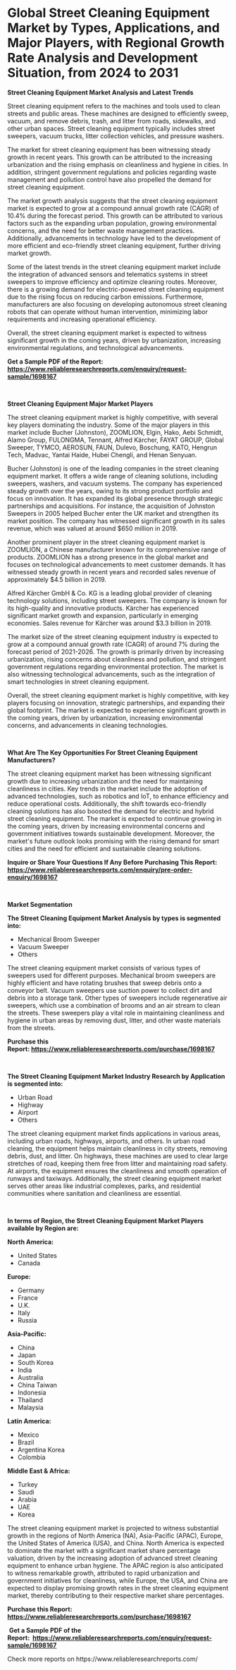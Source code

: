 <p><h1>Global Street Cleaning Equipment Market by Types, Applications, and Major Players, with Regional Growth Rate Analysis and Development Situation, from 2024 to 2031</h1></p><p><strong>Street Cleaning Equipment Market Analysis and Latest Trends</strong></p>
<p><p>Street cleaning equipment refers to the machines and tools used to clean streets and public areas. These machines are designed to efficiently sweep, vacuum, and remove debris, trash, and litter from roads, sidewalks, and other urban spaces. Street cleaning equipment typically includes street sweepers, vacuum trucks, litter collection vehicles, and pressure washers.</p><p>The market for street cleaning equipment has been witnessing steady growth in recent years. This growth can be attributed to the increasing urbanization and the rising emphasis on cleanliness and hygiene in cities. In addition, stringent government regulations and policies regarding waste management and pollution control have also propelled the demand for street cleaning equipment.</p><p>The market growth analysis suggests that the street cleaning equipment market is expected to grow at a compound annual growth rate (CAGR) of 10.4% during the forecast period. This growth can be attributed to various factors such as the expanding urban population, growing environmental concerns, and the need for better waste management practices. Additionally, advancements in technology have led to the development of more efficient and eco-friendly street cleaning equipment, further driving market growth.</p><p>Some of the latest trends in the street cleaning equipment market include the integration of advanced sensors and telematics systems in street sweepers to improve efficiency and optimize cleaning routes. Moreover, there is a growing demand for electric-powered street cleaning equipment due to the rising focus on reducing carbon emissions. Furthermore, manufacturers are also focusing on developing autonomous street cleaning robots that can operate without human intervention, minimizing labor requirements and increasing operational efficiency.</p><p>Overall, the street cleaning equipment market is expected to witness significant growth in the coming years, driven by urbanization, increasing environmental regulations, and technological advancements.</p></p>
<p><strong>Get a Sample PDF of the Report:&nbsp; <a href="https://www.reliableresearchreports.com/enquiry/request-sample/1698167">https://www.reliableresearchreports.com/enquiry/request-sample/1698167</a></strong></p>
<p>&nbsp;</p>
<p><strong>Street Cleaning Equipment Major Market Players</strong></p>
<p><p>The street cleaning equipment market is highly competitive, with several key players dominating the industry. Some of the major players in this market include Bucher (Johnston), ZOOMLION, Elgin, Hako, Aebi Schmidt, Alamo Group, FULONGMA, Tennant, Alfred Kärcher, FAYAT GROUP, Global Sweeper, TYMCO, AEROSUN, FAUN, Dulevo, Boschung, KATO, Hengrun Tech, Madvac, Yantai Haide, Hubei Chengli, and Henan Senyuan.</p><p>Bucher (Johnston) is one of the leading companies in the street cleaning equipment market. It offers a wide range of cleaning solutions, including sweepers, washers, and vacuum systems. The company has experienced steady growth over the years, owing to its strong product portfolio and focus on innovation. It has expanded its global presence through strategic partnerships and acquisitions. For instance, the acquisition of Johnston Sweepers in 2005 helped Bucher enter the UK market and strengthen its market position. The company has witnessed significant growth in its sales revenue, which was valued at around $650 million in 2019.</p><p>Another prominent player in the street cleaning equipment market is ZOOMLION, a Chinese manufacturer known for its comprehensive range of products. ZOOMLION has a strong presence in the global market and focuses on technological advancements to meet customer demands. It has witnessed steady growth in recent years and recorded sales revenue of approximately $4.5 billion in 2019.</p><p>Alfred Kärcher GmbH & Co. KG is a leading global provider of cleaning technology solutions, including street sweepers. The company is known for its high-quality and innovative products. Kärcher has experienced significant market growth and expansion, particularly in emerging economies. Sales revenue for Kärcher was around $3.3 billion in 2019.</p><p>The market size of the street cleaning equipment industry is expected to grow at a compound annual growth rate (CAGR) of around 7% during the forecast period of 2021-2026. The growth is primarily driven by increasing urbanization, rising concerns about cleanliness and pollution, and stringent government regulations regarding environmental protection. The market is also witnessing technological advancements, such as the integration of smart technologies in street cleaning equipment.</p><p>Overall, the street cleaning equipment market is highly competitive, with key players focusing on innovation, strategic partnerships, and expanding their global footprint. The market is expected to experience significant growth in the coming years, driven by urbanization, increasing environmental concerns, and advancements in cleaning technologies.</p></p>
<p>&nbsp;</p>
<p><strong>What Are The Key Opportunities For Street Cleaning Equipment Manufacturers?</strong></p>
<p><p>The street cleaning equipment market has been witnessing significant growth due to increasing urbanization and the need for maintaining cleanliness in cities. Key trends in the market include the adoption of advanced technologies, such as robotics and IoT, to enhance efficiency and reduce operational costs. Additionally, the shift towards eco-friendly cleaning solutions has also boosted the demand for electric and hybrid street cleaning equipment. The market is expected to continue growing in the coming years, driven by increasing environmental concerns and government initiatives towards sustainable development. Moreover, the market's future outlook looks promising with the rising demand for smart cities and the need for efficient and sustainable cleaning solutions.</p></p>
<p><strong>Inquire or Share Your Questions If Any Before Purchasing This Report: <a href="https://www.reliableresearchreports.com/enquiry/pre-order-enquiry/1698167">https://www.reliableresearchreports.com/enquiry/pre-order-enquiry/1698167</a></strong></p>
<p>&nbsp;</p>
<p><strong>Market Segmentation</strong></p>
<p><strong>The Street Cleaning Equipment Market Analysis by types is segmented into:</strong></p>
<p><ul><li>Mechanical Broom Sweeper</li><li>Vacuum Sweeper</li><li>Others</li></ul></p>
<p><p>The street cleaning equipment market consists of various types of sweepers used for different purposes. Mechanical broom sweepers are highly efficient and have rotating brushes that sweep debris onto a conveyor belt. Vacuum sweepers use suction power to collect dirt and debris into a storage tank. Other types of sweepers include regenerative air sweepers, which use a combination of brooms and an air stream to clean the streets. These sweepers play a vital role in maintaining cleanliness and hygiene in urban areas by removing dust, litter, and other waste materials from the streets.</p></p>
<p><strong>Purchase this Report:&nbsp;<a href="https://www.reliableresearchreports.com/purchase/1698167">https://www.reliableresearchreports.com/purchase/1698167</a></strong></p>
<p>&nbsp;</p>
<p><strong>The Street Cleaning Equipment Market Industry Research by Application is segmented into:</strong></p>
<p><ul><li>Urban Road</li><li>Highway</li><li>Airport</li><li>Others</li></ul></p>
<p><p>The street cleaning equipment market finds applications in various areas, including urban roads, highways, airports, and others. In urban road cleaning, the equipment helps maintain cleanliness in city streets, removing debris, dust, and litter. On highways, these machines are used to clear large stretches of road, keeping them free from litter and maintaining road safety. At airports, the equipment ensures the cleanliness and smooth operation of runways and taxiways. Additionally, the street cleaning equipment market serves other areas like industrial complexes, parks, and residential communities where sanitation and cleanliness are essential.</p></p>
<p>&nbsp;</p>
<p><strong>In terms of Region, the Street Cleaning Equipment Market Players available by Region are:</strong></p>
<p>
    <p> <strong> North America: </strong>
        <ul>
            <li>United States</li>
            <li>Canada</li>
        </ul>
        </p> 
    <p> <strong> Europe: </strong>
        <ul>
            <li>Germany</li>
            <li>France</li>
            <li>U.K.</li>
            <li>Italy</li>
            <li>Russia</li>
        </ul>
        </p> 
    <p> <strong> Asia-Pacific: </strong>
        <ul>
            <li>China</li>
            <li>Japan</li>
            <li>South Korea</li>
            <li>India</li>
            <li>Australia</li>
            <li>China Taiwan</li>
            <li>Indonesia</li>
            <li>Thailand</li>
            <li>Malaysia</li>
        </ul>
        </p> 
    <p> <strong> Latin America: </strong>
        <ul>
            <li>Mexico</li>
            <li>Brazil</li>
            <li>Argentina Korea</li>
            <li>Colombia</li>
        </ul>
        </p> 
    <p> <strong> Middle East & Africa: </strong>
        <ul>
            <li>Turkey</li>
            <li>Saudi</li>
            <li>Arabia</li>
            <li>UAE</li>
            <li>Korea</li>
        </ul>
    </p>
    </p>
<p><p>The street cleaning equipment market is projected to witness substantial growth in the regions of North America (NA), Asia-Pacific (APAC), Europe, the United States of America (USA), and China. North America is expected to dominate the market with a significant market share percentage valuation, driven by the increasing adoption of advanced street cleaning equipment to enhance urban hygiene. The APAC region is also anticipated to witness remarkable growth, attributed to rapid urbanization and government initiatives for cleanliness, while Europe, the USA, and China are expected to display promising growth rates in the street cleaning equipment market, thereby contributing to their respective market share percentages.</p></p>
<p><strong>Purchase this Report: <a href="https://www.reliableresearchreports.com/purchase/1698167">https://www.reliableresearchreports.com/purchase/1698167</a></strong></p>
<p>&nbsp;<strong>Get a Sample PDF of the Report:&nbsp;&nbsp;<a href="https://www.reliableresearchreports.com/enquiry/request-sample/1698167">https://www.reliableresearchreports.com/enquiry/request-sample/1698167</a></strong></p>
<p><strong></strong></p>
<p>Check more reports on https://www.reliableresearchreports.com/</p>